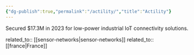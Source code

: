 ```yaml
---
{"dg-publish":true,"permalink":"/actility/","title":"Actility"}
---
```



Secured $17.3M in 2023 for low-power industrial IoT connectivity solutions.

related_to:: [[sensor-networks\|sensor-networks]]
related_to:: [[france\|France]]

